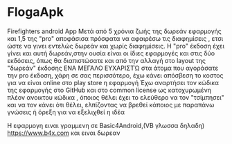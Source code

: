 # FlogaApk
Firefighters android App
Μετά από 5 χρόνια ζωής της δωρεάν εφαρμογής και 1,5 της "pro" αποφάσισα πρόσφατα να αφαιρέσω τις διαφημίσεις ,
ετσι ώστε να γινει εντελώς δωρεάν και χωρίς διαφημίσεις.
Η "pro" έκδοση έχει γίνει και αυτή δωρεάν,στην ουσία είναι οι ίδιες εφαρμογές και στις δύο εκδόσεις,
όπως θα διαπιστώσατε και από την αλλαγή
στο layout  της "δωρεάν" έκδοσης
ΕΝΑ ΜΕΓΑΛΟ ΕΥΧΑΡΙΣΤΏ στα άτομα που αγοράσατε την pro έκδοση, χάρη σε σας περισσότερο, 
έχω κάνει απόσβεση το κοστος για να είναι online
στο play store η εφαρμογή
Έχω αναρτήσει τον κώδικα της εφαρμογής στο GitHub και στο common license ως κατοχυρωμένη πλέον ανοικτου κώδικα , 
όποιος θέλει έχει το ελεύθερο να τον "τσίμπησει" και να τον κάνει ότι θέλει, 
ελπίζοντας να βρεθεί κάποιος με παραπάνω γνώσεις ή όρεξη 
για να εξελιχθεί η ιδέα

Η εφαρμογη ειναι γραμμενη σε Basic4Android,(VB γλωσσα δηλαδη) https://www.b4x.com και ειναι δωρεαν

